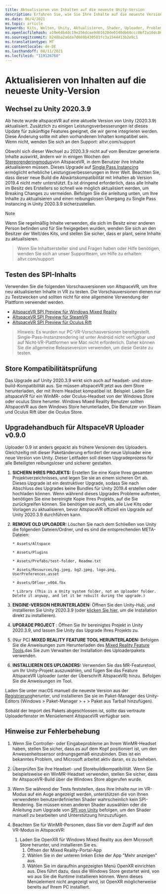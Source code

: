 ```yaml
---
title: Aktualisieren von Inhalten auf die neueste Unity-Version
description: Erfahren Sie, wie Sie Ihre Inhalte auf die neueste Version von Unity aktualisieren.
ms.date: 06/4/2021
ms.topic: article
keywords: Kits, Welten, Unity, Aktualisieren, Shader, Uploader, Problembehandlung
ms.openlocfilehash: a10e64b4dc19e256dcae9d61620de0140db60ccc0bf2a10dc864313f139bbd10
ms.sourcegitcommit: b248ba2a6da7d669b430581fc3a1544413b2e9c1
ms.translationtype: MT
ms.contentlocale: de-DE
ms.lasthandoff: 08/11/2021
ms.locfileid: "119126760"
---
```

# <a name="updating-content-to-the-latest-unity-version"></a>Aktualisieren von Inhalten auf die neueste Unity-Version

## <a name="moving-to-unity-202039"></a>Wechsel zu Unity 2020.3.9

Ab heute wurde altspaceVR auf eine aktuelle Version von Unity (2020.3.9) aktualisiert. Zusätzlich zu einigen Leistungsverbesserungen ist dieses Update für zukünftige Features geeignet, die wir gerne integrieren werden. Diese Änderung sollte mit allen vorhandenen Inhalten kompatibel sein. Wenn nicht, wenden Sie sich an den Support: altvr.com/support

Obwohl sich dieser Wechsel zu 2020.3.9 nicht auf vom Benutzer generierte Inhalte auswirkt, ändern wir in einigen Wochen den [Stereorenderingmodus]( https://docs.unity3d.com/Manual/SinglePassStereoRendering.html)von AltspaceVR, in dem Benutzer ihre Inhalte aktualisieren müssen. Dieses Upgrade auf [Single Pass Instancing](https://docs.unity3d.com/Manual/SinglePassInstancing.html) ermöglicht erhebliche Leistungsverbesserungen in Ihrer Welt. Beachten Sie, dass dieser neue Build die Abwärtskompatibilität mit Inhalten ab Version 2019.4 nicht mehr unterstützt. Es ist dringend erforderlich, dass alle Inhalte im Besitz des Erstellers so schnell wie möglich aktualisiert werden, um Breaking Changes zu vermeiden. Befolgen Sie die anleitung unten, um Ihre Inhalte zu aktualisieren und einen reibungslosen Übergang zu Single Pass Instancing in Unity 2020.3.9 sicherzustellen.

> [!NOTE]
> Wenn Sie regelmäßig Inhalte verwenden, die sich im Besitz einer anderen Person befinden und für Sie freigegeben wurden, wenden Sie sich an den Besitzer der Welt/des Kits, und stellen Sie sicher, dass er plant, seine Inhalte zu aktualisieren.

> Wenn Sie Inhaltsersteller sind und Fragen haben oder Hilfe benötigen, wenden Sie sich an unser Supportteam, um Hilfe zu erhalten: altvr.com/support

## <a name="testing-your-spi-content"></a>Testen des SPI-Inhalts

Verwenden Sie die folgenden Vorschauversionen von AltspaceVR, um Ihre neu aktualisierten Inhalte in VR zu testen. Die Vorschauversionen dienen nur zu Testzwecken und sollten nicht für eine allgemeine Verwendung der Plattform verwendet werden.

* [AltspaceVR SPI Preview für Windows Mixed Reality](https://aka.ms/AvrSpiMr)
* [AltspaceVR SPI Preview für SteamVR](https://aka.ms/AvrSpiSteam)
* [AltspaceVR SPI Preview für Oculus Rift](https://aka.ms/AvrSpiRift)

> Hinweis: Es wurden nur PC-VR-Vorschauversionen bereitgestellt. Single-Pass-Instanzrendering ist unter Android nicht verfügbar und auf Nicht-VR-Plattformen wie Mac nicht erforderlich. Daher können Sie die allgemeine Releaseversion verwenden, um diese Geräte zu testen.


## <a name="storecompatibilitycheck"></a>Store Kompatibilitätsprüfung

Das Upgrade auf Unity 2020.3.9 wirkt sich auch auf headset- und store-build-Kompatibilität aus. Sie müssen altspaceVR jetzt aus dem Store herunterladen, der mit Ihrem Headset kompatibel ist. Beispiel: Laden Sie altspaceVR für ein WinMR- oder Oculus-Headset von der Windows Store oder oculus Store herunter. Windows Mixed Reality Benutzer sollten AltspaceVR aus dem Windows Store herunterladen, Die Benutzer von Steam und Oculus Rift über die Oculus Store.

## <a name="altspacevr-uploader-v090-upgrade-guide"></a>Upgradehandbuch für AltspaceVR Uploader v0.9.0 

Uploader 0.9 ist anders gepackt als frühere Versionen des Uploaders. Gleichzeitig mit dieser Paketänderung erfordert der neue Uploader eine neue Version von Unity. Dieser Leitfaden soll diesen Upgradeprozess für alle Beteiligten reibungsloser und sicherer gestalten.

1. **SICHERN IHRES PROJEKTS:** Erstellen Sie eine Kopie Ihres gesamten Projektverzeichnisses, und legen Sie sie an einem sicheren Ort ab. Dieses Upgrade ist ein destruktiver Upgrade, sodass Sie nach Abschluss des Upgrades keine Bundles für Unity 2019.4 erstellen oder hochladen können. Wenn während dieses Upgrades Probleme auftreten, benötigen Sie eine bereinigte Kopie Ihres Projekts, auf die Sie zurückgreifen können. Sie benötigen sie auch, um alle Live Kits oder Vorlagen zu aktualisieren, bevor AltspaceVR offiziell ein Upgrade auf Unity 2020.3.9 durchführen kann.

2. **REMOVE OLD UPLOADER:** Löschen Sie nach dem Schließen von Unity die folgenden Dateien/Ordner, und es sind die entsprechenden META-Dateien:

    ```console
    * Assets/Altspace

    * Assets/Plugins

    * Assets/Prefabs/test-folder, Readme.txt

    * Assets/Resources/bg.jpeg, bg2.jpeg, logo.png, UserPreferences.asset

    * Assets/DFloor_v004.fbx

    * Library (This is a Unity system folder, not an Uploader folder. Delete it anyway, and let it be rebuilt during the upgrade.)
    ```

3. **ENGINE-VERSION HERUNTERLADEN:** Öffnen Sie den Unity-Hub, und installieren Sie Unity 2020.3.9 (oder [klicken Sie hier,](https://unity3d.com/ru/unity/whats-new/2020.3.9) um die Installation direkt zu installieren).

4. **UPGRADE PROJECT** : Öffnen Sie Ihr bereinigtes Projekt in Unity 2020.3.9, und lassen Sie Unity das Upgrade Ihres Projekts zu.

5. (Nur PC) **MIXED REALITY FEATURE TOOL HERUNTERLADEN:** Befolgen Sie die Anweisungen zum Herunterladen des [Mixed Reality Feature Tools,](/windows/mixed-reality/develop/unity/welcome-to-mr-feature-tool)das Sie zum Verwalten der Installation des Uploaderpakets verwenden.

6. **INSTALLIEREN DES UPLOADERS:** Verwenden Sie das MR-Featuretool, um Ihr Unity-Projekt auszuwählen, und fügen Sie das Feature AltspaceVR Uploader (unter der Überschrift AltspaceVR) hinzu. Befolgen Sie die Anweisungen im Tool.

Laden Sie unter macOS manuell die neueste Version aus der [Registrierung](https://dev.azure.com/aipmr/MixedReality-Unity-Packages/_packaging?_a=package&feed=Unity-packages&package=com.microsoft.altspacevr_uploader&protocolType=Npm&version=0.9.0&view=versions)herunter, und installieren Sie sie im Paket-Manager des Unity-Editors (Windows > Paket-Manager > + > Paket aus Tarball hinzufügen).

Sobald der Import des Pakets abgeschlossen ist, sollte das vertraute Uploaderfenster im Menüelement AltspaceVR verfügbar sein.

## <a name="troubleshooting-tips"></a>Hinweise zur Fehlerbehebung

1. Wenn Sie Controller- oder Eingabeprobleme an Ihrem WinMR-Headset haben, stellen Sie sicher, dass es auf dem Kopf positioniert ist, um den Anwesenheitssensor ordnungsgemäß einzubinden. Dies ist ein bekanntes Problem, und Microsoft arbeitet aktiv daran, es zu beheben.

2. Überprüfen Sie ihre Headset- und Storebuildkompatibilität. Wenn Sie beispielsweise ein WinMR-Headset verwenden, stellen Sie sicher, dass Ihr AltspaceVR-Build über die Windows Store abgerufen wurde.

3. Wenn Sie während der Tests feststellen, dass Ihre Inhalte nur im VR-Modus auf ein Auge angezeigt werden, unterstützen die von Ihnen verwendeten benutzerdefinierten Shader wahrscheinlich kein SPI-Rendering. Sie müssen einen anderen Shader auswählen oder die Anleitung zum Upgrade von [SPI von Unity](https://docs.unity3d.com/Manual/SinglePassInstancing.html) befolgen, um den Shader manuell zu bearbeiten und Unterstützung hinzuzufügen.

4. Beachten Sie für WinMR-Personen, dass Sie vor dem Zugriff auf den VR-Modus in AltspaceVR: 
    1. Laden Sie OpenXR für Windows Mixed Reality aus dem Microsoft Store herunter, und installieren Sie es.
        1. Öffnen der Mixed Reality-Portal-App
        2. Wählen Sie in der unteren linken Ecke der App "Mehr anzeigen" aus.
        3. Wählen Sie im daraufhin angezeigten Menü OpenXR einrichten aus. Dies führt dazu, dass die Windows Store gestartet wird, von wo aus Sie die Runtime installieren können. Wenn dieses Menüelement nicht angezeigt wird, ist OpenXR möglicherweise bereits auf Ihrem PC installiert.